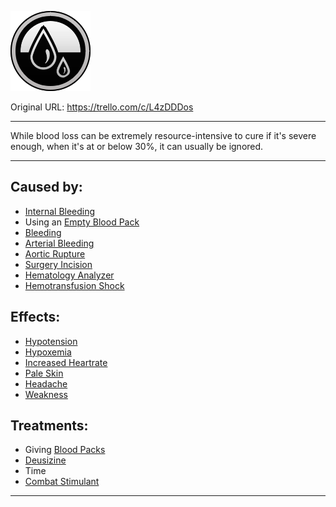 ![bloodloss.png\|200](./Blood%20Loss%20-%20Attachments/6718845db30472d958dd7b1f.png)

Original URL: https://trello.com/c/L4zDDDos

---

While blood loss can be extremely resource-intensive to cure if it's severe enough, when it's at or below 30%, it can usually be ignored.

---

## Caused by:

- [Internal Bleeding](../Torso/Internal%20Bleeding.md)
- Using an [Empty Blood Pack](../Items/Empty%20Blood%20Pack.md)
- [Bleeding](../Any%20bodypart/Bleeding.md)
- [Arterial Bleeding](../Extremities/Arterial%20Bleeding.md)
- [Aortic Rupture](../Torso/Aortic%20Rupture.md)
- [Surgery Incision](../Surgery/Surgery%20Incision.md)
- [Hematology Analyzer](../Items/Hematology%20Analyzer.md)
- [Hemotransfusion Shock](Hemotransfusion%20Shock.md)

## Effects:

- [Hypotension](Hypotension.md)
- [Hypoxemia](Hypoxemia.md)
- [Increased Heartrate](../Symptoms/Increased%20Heartrate.md)
- [Pale Skin](../Symptoms/Pale%20Skin.md)
- [Headache](../Symptoms/Headache.md)
- [Weakness](../Symptoms/Weakness.md)

## Treatments:

- Giving [Blood Packs](../Items/Blood%20Packs.md)
- [Deusizine](../Items/Deusizine.md)
- Time
- [Combat Stimulant](../Items/Combat%20Stimulant.md)

---


